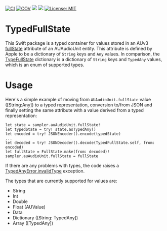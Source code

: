 [![CI](https://github.com/bradhowes/typedfullstate/workflows/CI/badge.svg)](https://github.com/bradhowes/typedfullstate)
[![COV](https://img.shields.io/endpoint?url=https://gist.githubusercontent.com/bradhowes/9f4ec1b3e538984baeb1fa659235163b/raw/TypedFullState-coverage.json)](https://github.com/bradhowes/typedfullstate/blob/main/.github/workflows/CI.yml)
[![](https://img.shields.io/endpoint?url=https%3A%2F%2Fswiftpackageindex.com%2Fapi%2Fpackages%2Fbradhowes%2Ftypedfullstate%2Fbadge%3Ftype%3Dswift-versions)](https://swiftpackageindex.com/bradhowes/typedfullstate)
[![](https://img.shields.io/endpoint?url=https%3A%2F%2Fswiftpackageindex.com%2Fapi%2Fpackages%2Fbradhowes%2Ftypedfullstate%2Fbadge%3Ftype%3Dplatforms)](https://swiftpackageindex.com/bradhowes/typedfullstate)
[![License: MIT](https://img.shields.io/badge/License-MIT-A31F34.svg)](https://opensource.org/licenses/MIT)

# TypedFullState

This Swift package is a typed container for values stored in an AUv3
[fullState](https://developer.apple.com/documentation/audiotoolbox/auaudiounit/1387500-fullstate)
attribute of an AUAudioUnit entity. This attribute is defined by Apple to be a dictionary of `String` keys and `Any` values. In comparison, the
[TypeFullState](Sources/TypedFullState/TypedFullState.swift) dictionary is a dictionary of `String` keys and `TypedAny` 
values, which is an enum of supported types.

# Usage
 
Here's a simple example of moving from `AUAudioUnit.fullState` value ([String:Any]) to a typed representation, conversion 
to/from JSON and finally setting the same attribute with a value derived from a typed representation:

```
let state = sampler.auAudioUnit.fullState!
let typedState = try! state.asTypedAny()
let encoded = try! JSONEncoder().encode(typedState)
...
let decoded = try! JSONDecoder().decode(TypedFullState.self, from: encoded)
let fullState = FullState.make(from: decoded)!
sampler.auAudioUnit.fullState = fullState
```

If there are any problems with types, the code raises a [TypedAnyError.invalidType](Sources/TypedFullState/TypedAnyError.swift) exception.

The types that are currently supported for values are:

* String
* Int
* Double
* Float (AUValue)
* Data
* Dictionary ([String: TypedAny])
* Array ([TypedAny])
